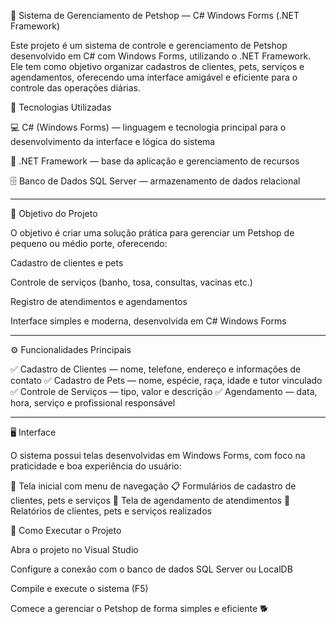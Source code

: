 🐶 Sistema de Gerenciamento de Petshop — C# Windows Forms (.NET Framework)

Este projeto é um sistema de controle e gerenciamento de Petshop desenvolvido em C# com Windows Forms, utilizando o .NET Framework.
Ele tem como objetivo organizar cadastros de clientes, pets, serviços e agendamentos, oferecendo uma interface amigável e eficiente para o controle das operações diárias.

🧩 Tecnologias Utilizadas

💻 C# (Windows Forms) — linguagem e tecnologia principal para o desenvolvimento da interface e lógica do sistema

🧱 .NET Framework — base da aplicação e gerenciamento de recursos

🗄️ Banco de Dados SQL Server — armazenamento de dados relacional

---

🎯 Objetivo do Projeto

O objetivo é criar uma solução prática para gerenciar um Petshop de pequeno ou médio porte, oferecendo:

Cadastro de clientes e pets

Controle de serviços (banho, tosa, consultas, vacinas etc.)

Registro de atendimentos e agendamentos

Interface simples e moderna, desenvolvida em C# Windows Forms

---

⚙️ Funcionalidades Principais

✅ Cadastro de Clientes — nome, telefone, endereço e informações de contato
✅ Cadastro de Pets — nome, espécie, raça, idade e tutor vinculado
✅ Controle de Serviços — tipo, valor e descrição
✅ Agendamento — data, hora, serviço e profissional responsável

---

🖥️ Interface

O sistema possui telas desenvolvidas em Windows Forms, com foco na praticidade e boa experiência do usuário:

🐾 Tela inicial com menu de navegação
📋 Formulários de cadastro de clientes, pets e serviços
📅 Tela de agendamento de atendimentos
🧾 Relatórios de clientes, pets e serviços realizados

🚀 Como Executar o Projeto

Abra o projeto no Visual Studio

Configure a conexão com o banco de dados SQL Server ou LocalDB

Compile e execute o sistema (F5)

Comece a gerenciar o Petshop de forma simples e eficiente 🐕
